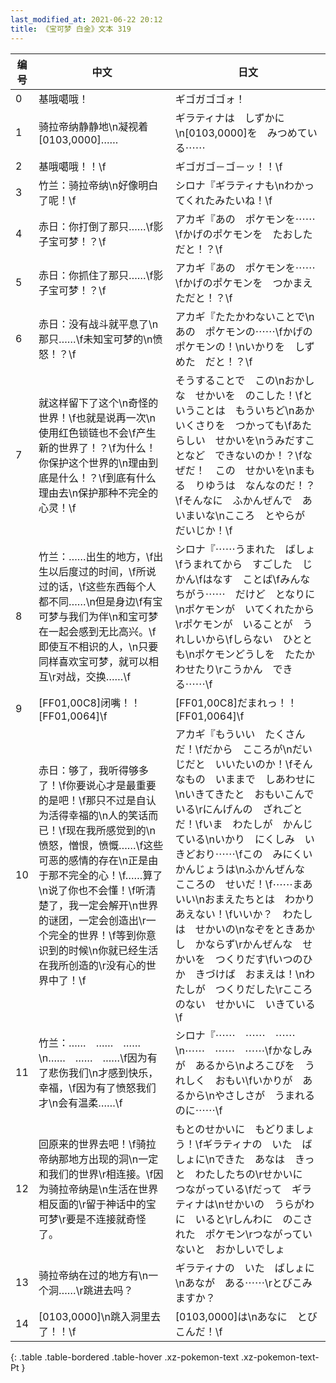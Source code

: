 ```yaml
---
last_modified_at: 2021-06-22 20:12
title: 《宝可梦 白金》文本 319
---
```

| 编号 | 中文 | 日文 |
| ---- | ---- | ---- |
| 0 | 基哦噶哦！ | ギゴガゴゴォ！ |
| 1 | 骑拉帝纳静静地\n凝视着[0103,0000]…… | ギラティナは　しずかに\n[0103,0000]を　みつめている⋯⋯ |
| 2 | 基哦噶哦！！\f | ギゴガゴ－ゴ－ッ！！\f |
| 3 | 竹兰：骑拉帝纳\n好像明白了呢！\f | シロナ『ギラティナも\nわかってくれたみたいね！\f |
| 4 | 赤日：你打倒了那只……\f影子宝可梦！？\f | アカギ『あの　ポケモンを⋯⋯\fかげのポケモンを　たおしただと！？\f |
| 5 | 赤日：你抓住了那只……\f影子宝可梦！？\f | アカギ『あの　ポケモンを⋯⋯\fかげのポケモンを　つかまえただと！？\f |
| 6 | 赤日：没有战斗就平息了\n那只……\f未知宝可梦的\n愤怒！？\f | アカギ『たたかわないことで\nあの　ポケモンの⋯⋯\fかげのポケモンの！\nいかりを　しずめた　だと！？\f |
| 7 | 就这样留下了这个\n奇怪的世界！\f也就是说再一次\n使用红色锁链也不会\f产生新的世界了！？\f为什么！你保护这个世界的\n理由到底是什么！？\f到底有什么理由去\n保护那种不完全的心灵！\f | そうすることで　この\nおかしな　せかいを　のこした！\fということは　もういちど\nあかいくさりを　つかっても\fあたらしい　せかいを\nうみだすことなど　できないのか！？\fなぜだ！　この　せかいを\nまもる　りゆうは　なんなのだ！？\fそんなに　ふかんぜんで　あいまいな\nこころ　とやらが　だいじか！\f |
| 8 | 竹兰：……出生的地方，\f出生以后度过的时间，\f所说过的话，\f这些东西每个人都不同……\n但是身边\f有宝可梦与我们为伴\n和宝可梦在一起会感到无比高兴。\f即使互不相识的人，\n只要同样喜欢宝可梦，就可以相互\r对战，交换……\f | シロナ『⋯⋯うまれた　ばしょ\fうまれてから　すごした　じかん\fはなす　ことば\fみんな　ちがう⋯⋯　だけど　となりに\nポケモンが　いてくれたから\rポケモンが　いることが　うれしいから\fしらない　ひととも\nポケモンどうしを　たたかわせたり\rこうかん　できる⋯⋯\f |
| 9 | [FF01,00C8]闭嘴！！[FF01,0064]\f | [FF01,00C8]だまれっ！！[FF01,0064]\f |
| 10 | 赤日：够了，我听得够多了！\f你要说心才是最重要的是吧！\f那只不过是自认为活得幸福的\n人的笑话而已！\f现在我所感觉到的\n愤怒，憎恨，愤慨……\f这些可恶的感情的存在\n正是由于那不完全的心！\f……算了\n说了你也不会懂！\f听清楚了，我一定会解开\n世界的谜团，一定会创造出\r一个完全的世界！\f等到你意识到的时候\n你就已经生活在我所创造的\r没有心的世界中了！\f | アカギ『もういい　たくさんだ！\fだから　こころが\nだいじだと　いいたいのか！\fそんなもの　いままで　しあわせに\nいきてきたと　おもいこんでいる\rにんげんの　ざれごと　だ！\fいま　わたしが　かんじている\nいかり　にくしみ　いきどおり⋯⋯\fこの　みにくい　かんじょうは\nふかんぜんな　こころの　せいだ！\f⋯⋯まあいい\nおまえたちとは　わかりあえない！\fいいか？　わたしは　せかいの\nなぞをときあかし　かならず\rかんぜんな　せかいを　つくりだす\fいつのひか　きづけば　おまえは！\nわたしが　つくりだした\rこころのない　せかいに　いきている\f |
| 11 | 竹兰：……　……　……\n……　……　……\f因为有了悲伤我们\n才感到快乐，幸福，\f因为有了愤怒我们才\n会有温柔……\f | シロナ『⋯⋯　⋯⋯　⋯⋯\n⋯⋯　⋯⋯　⋯⋯\fかなしみが　あるから\nよろこびを　うれしく　おもい\fいかりが　あるから\nやさしさが　うまれるのに⋯⋯\f |
| 12 | 回原来的世界去吧！\f骑拉帝纳那地方出现的洞\n一定和我们的世界\r相连接。\f因为骑拉帝纳是\n生活在世界相反面的\r留于神话中的宝可梦\r要是不连接就奇怪了。 | もとのせかいに　もどりましょう！\fギラティナの　いた　ばしょに\nできた　あなは　きっと　わたしたちの\rせかいに　つながっている\fだって　ギラティナは\nせかいの　うらがわに　いると\rしんわに　のこされた　ポケモン\rつながっていないと　おかしいでしょ |
| 13 | 骑拉帝纳在过的地方有\n一个洞……\r跳进去吗？ | ギラティナの　いた　ばしょに\nあなが　ある⋯⋯\rとびこみますか？ |
| 14 | [0103,0000]\n跳入洞里去了！！\f | [0103,0000]は\nあなに　とびこんだ！\f |
{: .table .table-bordered .table-hover .xz-pokemon-text .xz-pokemon-text-Pt }